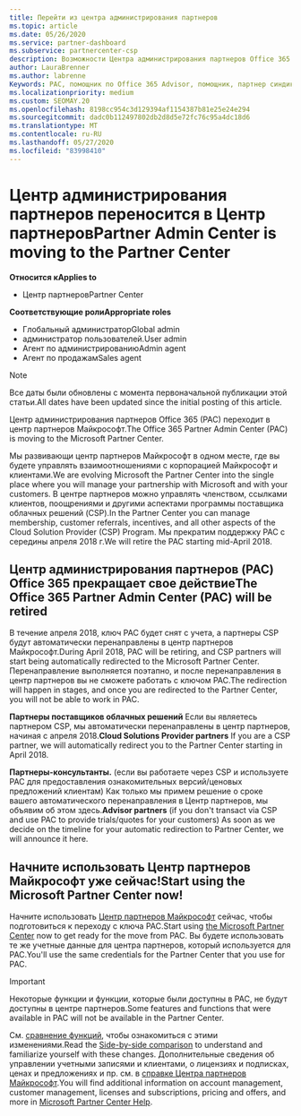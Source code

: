 ```yaml
---
title: Перейти из центра администрирования партнеров
ms.topic: article
ms.date: 05/26/2020
ms.service: partner-dashboard
ms.subservice: partnercenter-csp
description: Возможности Центра администрирования партнеров Office 365 переносятся в Центр партнеров.
author: LauraBrenner
ms.author: labrenne
Keywords: PAC, помощник по Office 365 Advisor, помощник, партнер синдикации, снятие с учета PAC, упразднение PAC
ms.localizationpriority: medium
ms.custom: SEOMAY.20
ms.openlocfilehash: 8198cc954c3d129394af1154387b81e25e24e294
ms.sourcegitcommit: dadc0b112497802db2d8d5e72fc76c95a4dc18d6
ms.translationtype: MT
ms.contentlocale: ru-RU
ms.lasthandoff: 05/27/2020
ms.locfileid: "83998410"
---
```

# <a name="partner-admin-center-is-moving-to-the-partner-center"></a><span data-ttu-id="51519-104">Центр администрирования партнеров переносится в Центр партнеров</span><span class="sxs-lookup"><span data-stu-id="51519-104">Partner Admin Center is moving to the Partner Center</span></span>

<span data-ttu-id="51519-105">**Относится к**</span><span class="sxs-lookup"><span data-stu-id="51519-105">**Applies to**</span></span>

- <span data-ttu-id="51519-106">Центр партнеров</span><span class="sxs-lookup"><span data-stu-id="51519-106">Partner Center</span></span>

<span data-ttu-id="51519-107">**Соответствующие роли**</span><span class="sxs-lookup"><span data-stu-id="51519-107">**Appropriate roles**</span></span>
- <span data-ttu-id="51519-108">Глобальный администратор</span><span class="sxs-lookup"><span data-stu-id="51519-108">Global admin</span></span>
- <span data-ttu-id="51519-109">администратор пользователей.</span><span class="sxs-lookup"><span data-stu-id="51519-109">User admin</span></span>
- <span data-ttu-id="51519-110">Агент по администрированию</span><span class="sxs-lookup"><span data-stu-id="51519-110">Admin agent</span></span>
- <span data-ttu-id="51519-111">Агент по продажам</span><span class="sxs-lookup"><span data-stu-id="51519-111">Sales agent</span></span>

> [!NOTE]  
> <span data-ttu-id="51519-112">Все даты были обновлены с момента первоначальной публикации этой статьи.</span><span class="sxs-lookup"><span data-stu-id="51519-112">All dates have been updated since the initial posting of this article.</span></span>

<span data-ttu-id="51519-113">Центр администрирования партнеров Office 365 (PAC) переходит в центр партнеров Майкрософт.</span><span class="sxs-lookup"><span data-stu-id="51519-113">The Office 365 Partner Admin Center (PAC) is moving to the Microsoft Partner Center.</span></span>

<span data-ttu-id="51519-114">Мы развивающи центр партнеров Майкрософт в одном месте, где вы будете управлять взаимоотношениями с корпорацией Майкрософт и клиентами.</span><span class="sxs-lookup"><span data-stu-id="51519-114">We are evolving Microsoft the Partner Center into the single place where you will manage your partnership with Microsoft and with your customers.</span></span> <span data-ttu-id="51519-115">В центре партнеров можно управлять членством, ссылками клиентов, поощрениями и другими аспектами программы поставщика облачных решений (CSP).</span><span class="sxs-lookup"><span data-stu-id="51519-115">In the Partner Center you can manage membership, customer referrals, incentives, and all other aspects of the Cloud Solution Provider (CSP) Program.</span></span> <span data-ttu-id="51519-116">Мы прекратим поддержку PAC с середины апреля 2018 г.</span><span class="sxs-lookup"><span data-stu-id="51519-116">We will retire the PAC starting mid-April 2018.</span></span>

## <a name="the-office-365-partner-admin-center-pac-will-be-retired"></a><span data-ttu-id="51519-117">Центр администрирования партнеров (PAC) Office 365 прекращает свое действие</span><span class="sxs-lookup"><span data-stu-id="51519-117">The Office 365 Partner Admin Center (PAC) will be retired</span></span>

<span data-ttu-id="51519-118">В течение апреля 2018, ключ PAC будет снят с учета, а партнеры CSP будут автоматически перенаправлены в центр партнеров Майкрософт.</span><span class="sxs-lookup"><span data-stu-id="51519-118">During April 2018, PAC will be retiring, and CSP partners will start being automatically redirected to the Microsoft Partner Center.</span></span> <span data-ttu-id="51519-119">Перенаправление выполняется поэтапно, и после перенаправления в центр партнеров вы не сможете работать с ключом PAC.</span><span class="sxs-lookup"><span data-stu-id="51519-119">The redirection will happen in stages, and once you are redirected to the Partner Center, you will not be able to work in PAC.</span></span> 

<span data-ttu-id="51519-120">**Партнеры поставщиков облачных решений** Если вы являетесь партнером CSP, мы автоматически перенаправлены в центр партнеров, начиная с апреля 2018.</span><span class="sxs-lookup"><span data-stu-id="51519-120">**Cloud Solutions Provider partners** If you are a CSP partner, we will automatically redirect you to the Partner Center starting in April 2018.</span></span> 

<span data-ttu-id="51519-121">**Партнеры-консультанты.** (если вы работаете через CSP и используете PAC для предоставления ознакомительных версий/ценовых предложений клиентам) Как только мы примем решение о сроке вашего автоматического перенаправления в Центр партнеров, мы объявим об этом здесь.</span><span class="sxs-lookup"><span data-stu-id="51519-121">**Advisor partners** (if you don't transact via CSP and use PAC to provide trials/quotes for your customers) As soon as we decide on the timeline for your automatic redirection to Partner Center, we will announce it here.</span></span> 


## <a name="start-using-the-microsoft-partner-center-now"></a><span data-ttu-id="51519-122">Начните использовать Центр партнеров Майкрософт уже сейчас!</span><span class="sxs-lookup"><span data-stu-id="51519-122">Start using the Microsoft Partner Center now!</span></span>

<span data-ttu-id="51519-123">Начните использовать [Центр партнеров Майкрософт](https://partnercenter.microsoft.com/) сейчас, чтобы подготовиться к переходу с ключа PAC.</span><span class="sxs-lookup"><span data-stu-id="51519-123">Start using [the Microsoft Partner Center](https://partnercenter.microsoft.com/) now to get ready for the move from PAC.</span></span>  <span data-ttu-id="51519-124">Вы будете использовать те же учетные данные для центра партнеров, который используется для PAC.</span><span class="sxs-lookup"><span data-stu-id="51519-124">You'll use the same credentials for the Partner Center that you use for PAC.</span></span>

> [!IMPORTANT]  
> <span data-ttu-id="51519-125">Некоторые функции и функции, которые были доступны в PAC, не будут доступны в центре партнеров.</span><span class="sxs-lookup"><span data-stu-id="51519-125">Some features and functions that were available in PAC will not be available in the Partner Center.</span></span>

 <span data-ttu-id="51519-126">См. [сравнение функций](moving-from-pac-to-pc.md), чтобы ознакомиться с этими изменениями.</span><span class="sxs-lookup"><span data-stu-id="51519-126">Read the [Side-by-side comparison](moving-from-pac-to-pc.md) to understand and familiarize yourself with these changes.</span></span>  <span data-ttu-id="51519-127">Дополнительные сведения об управлении учетными записями и клиентами, о лицензиях и подписках, ценах и предложениях и пр. см. в [справке Центра партнеров Майкрософт](https://docs.microsoft.com/partner-center/).</span><span class="sxs-lookup"><span data-stu-id="51519-127">You will find additional information on account management, customer management, licenses and subscriptions, pricing and offers, and more in [Microsoft Partner Center Help](https://docs.microsoft.com/partner-center/).</span></span>